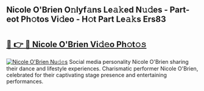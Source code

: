 ## Nicole O'Brien O𝚗lyf𝚊ns Le𝚊𝚔ed N𝚞𝚍es - Part-eot Ph𝚘tos Vi𝚍eo - H𝚘t Part Le𝚊𝚔s Ers83

# <h2><a href="http://hffbv5.feru.top/?c=Nicole+O%27Brien">🔗 👉 🔴 Nicole O'Brien Vi𝚍𝚎o Ph𝚘t𝚘𝚜</a></h2>

[![Nicole O'Brien Nu𝚍𝚎s](https://i.imgur.com/0TWrTi3.gif)](http://hffbv5.feru.top/?c=Nicole+O%27Brien)
Social media personality Nicole O'Brien sharing their dance and lifestyle experiences. Charismatic performer Nicole O'Brien, celebrated for their captivating stage presence and entertaining performances. 
